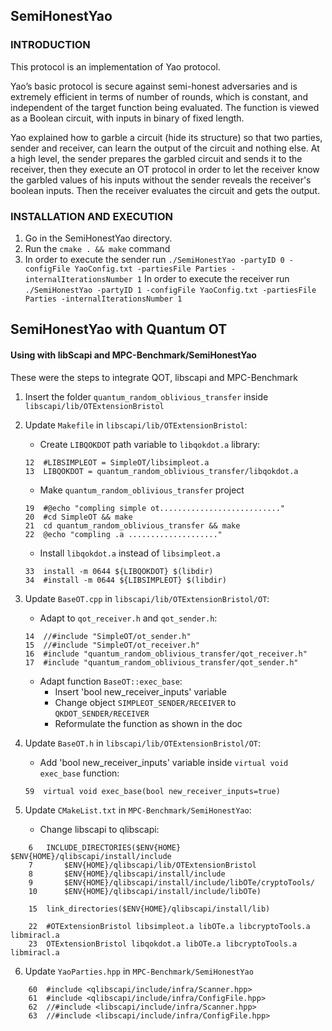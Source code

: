 ## SemiHonestYao

### INTRODUCTION

This protocol is an implementation of Yao protocol.

Yao’s basic protocol is secure against semi-honest adversaries and is extremely efficient in terms of number of rounds,
which is constant, and independent of the target function being evaluated.
The function is viewed as a Boolean circuit, with inputs in binary of fixed length.

Yao explained how to garble a circuit (hide its structure) so that two parties, sender and receiver, can learn the
output of the circuit and nothing else.
At a high level, the sender prepares the garbled circuit and sends it to the receiver, then they execute an OT protocol
in order to let the receiver know the garbled values of his inputs without the sender reveals the receiver's boolean inputs.
Then the receiver evaluates the circuit and gets the output.

### INSTALLATION AND EXECUTION

1. Go in the SemiHonestYao directory.
2. Run the `cmake . && make` command
3. In order to execute the sender run  `./SemiHonestYao -partyID 0 -configFile YaoConfig.txt -partiesFile Parties -internalIterationsNumber 1`
   In order to execute the receiver run `./SemiHonestYao -partyID 1 -configFile YaoConfig.txt -partiesFile Parties -internalIterationsNumber 1`

## SemiHonestYao with Quantum OT

#### Using with libScapi and MPC-Benchmark/SemiHonestYao

These were the steps to integrate QOT, libscapi and MPC-Benchmark

1. Insert the folder `quantum_random_oblivious_transfer` inside `libscapi/lib/OTExtensionBristol`

2. Update `Makefile` in `libscapi/lib/OTExtensionBristol`:

	- Create `LIBQOKDOT` path variable to `libqokdot.a` library:

	```
	12	#LIBSIMPLEOT = SimpleOT/libsimpleot.a
	13	LIBQOKDOT = quantum_random_oblivious_transfer/libqokdot.a
	```
	
	- Make `quantum_random_oblivious_transfer` project

	
	```
	19	#@echo "compling simple ot..........................."
	20	#cd SimpleOT && make
	21	cd quantum_random_oblivious_transfer && make	
	22	@echo "compling .a ...................."
	```

	- Install `libqokdot.a` instead of `libsimpleot.a`

	```
	33 	install -m 0644 ${LIBQOKDOT} $(libdir)
	34	#install -m 0644 ${LIBSIMPLEOT} $(libdir)
	```

3. Update `BaseOT.cpp` in `libscapi/lib/OTExtensionBristol/OT`:

	- Adapt to `qot_receiver.h` and `qot_sender.h`:

	```
	14	//#include "SimpleOT/ot_sender.h"
	15	//#include "SimpleOT/ot_receiver.h"
	16	#include "quantum_random_oblivious_transfer/qot_receiver.h"
	17	#include "quantum_random_oblivious_transfer/qot_sender.h"
	```

	- Adapt function `BaseOT::exec_base`:
		- Insert 'bool new_receiver_inputs' variable
		- Change object `SIMPLEOT_SENDER/RECEIVER` to `QKDOT_SENDER/RECEIVER`
		- Reformulate the function as shown in the doc

4. Update `BaseOT.h` in `libscapi/lib/OTExtensionBristol/OT`:

	- Add 'bool new_receiver_inputs' variable inside `virtual void exec_base` function:

	```
	59	virtual void exec_base(bool new_receiver_inputs=true)
	```

5. Update `CMakeList.txt` in `MPC-Benchmark/SemiHonestYao`:

	- Change libscapi to qlibscapi:

```
	6	INCLUDE_DIRECTORIES($ENV{HOME} $ENV{HOME}/qlibscapi/install/include
	7		$ENV{HOME}/qlibscapi/lib/OTExtensionBristol
	8		$ENV{HOME}/qlibscapi/install/include
	9		$ENV{HOME}/qlibscapi/install/include/libOTe/cryptoTools/
	10		$ENV{HOME}/qlibscapi/install/include/libOTe)
```

```
	15	link_directories($ENV{HOME}/qlibscapi/install/lib)
```

```
	22	#OTExtensionBristol libsimpleot.a libOTe.a libcryptoTools.a libmiracl.a
	23	OTExtensionBristol libqokdot.a libOTe.a libcryptoTools.a libmiracl.a
```

6. Update `YaoParties.hpp` in `MPC-Benchmark/SemiHonestYao`

```
	60	#include <qlibscapi/include/infra/Scanner.hpp>
	61	#include <qlibscapi/include/infra/ConfigFile.hpp>
	62	//#include <libscapi/include/infra/Scanner.hpp>
	63	//#include <libscapi/include/infra/ConfigFile.hpp>
```








